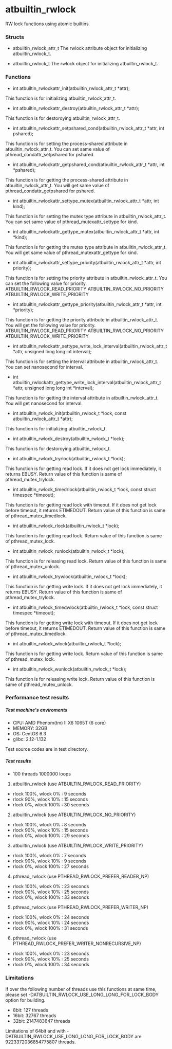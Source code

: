 atbuiltin_rwlock
================

RW lock functions using atomic builtins

### Structs ###

* atbuiltin_rwlock_attr_t
  The rwlock attribute object for initializing atbuiltin_rwlock_t.

* atbuiltin_rwlock_t
  The rwlock object for initializing atbuiltin_rwlock_t.

### Functions ###

* int atbuiltin_rwlockattr_init(atbuiltin_rwlock_attr_t *attr);

This function is for initializing atbuiltin_rwlock_attr_t.

* int atbuiltin_rwlockattr_destroy(atbuiltin_rwlock_attr_t *attr);

This function is for destoroying atbuiltin_rwlock_attr_t.

* int atbuiltin_rwlockattr_setpshared_cond(atbuiltin_rwlock_attr_t *attr, int pshared);

This function is for setting the process-shared attribute in atbuiltin_rwlock_attr_t. You can set same value of pthread_condattr_setpshared for pshared.

* int atbuiltin_rwlockattr_getpshared_cond(atbuiltin_rwlock_attr_t *attr, int *pshared);

This function is for getting the process-shared attribute in atbuiltin_rwlock_attr_t. You will get same value of pthread_condattr_getpshared for pshared.

* int atbuiltin_rwlockattr_settype_mutex(atbuiltin_rwlock_attr_t *attr, int kind);

This function is for setting the mutex type attribute in atbuiltin_rwlock_attr_t. You can set same value of pthread_mutexattr_settype for kind.

* int atbuiltin_rwlockattr_gettype_mutex(atbuiltin_rwlock_attr_t *attr, int *kind);

This function is for getting the mutex type attribute in atbuiltin_rwlock_attr_t. You will get same value of pthread_mutexattr_gettype for kind.

* int atbuiltin_rwlockattr_settype_priority(atbuiltin_rwlock_attr_t *attr, int priority);

This function is for setting the priority attribute in atbuiltin_rwlock_attr_t. You can set the following value for priority.
ATBUILTIN_RWLOCK_READ_PRIORITY
ATBUILTIN_RWLOCK_NO_PRIORITY
ATBUILTIN_RWLOCK_WRITE_PRIORITY

* int atbuiltin_rwlockattr_gettype_priority(atbuiltin_rwlock_attr_t *attr, int *priority);

This function is for getting the priority attribute in atbuiltin_rwlock_attr_t. You will get the following value for priority.
ATBUILTIN_RWLOCK_READ_PRIORITY
ATBUILTIN_RWLOCK_NO_PRIORITY
ATBUILTIN_RWLOCK_WRITE_PRIORITY

* int atbuiltin_rwlockattr_settype_write_lock_interval(atbuiltin_rwlock_attr_t *attr, unsigned long long int interval);

This function is for setting the interval attribute in atbuiltin_rwlock_attr_t. You can set nanosecond for interval.

* int atbuiltin_rwlockattr_gettype_write_lock_interval(atbuiltin_rwlock_attr_t *attr, unsigned long long int *interval);

This function is for getting the interval attribute in atbuiltin_rwlock_attr_t. You will get nanosecond for interval.

* int atbuiltin_rwlock_init(atbuiltin_rwlock_t *lock, const atbuiltin_rwlock_attr_t *attr);

This function is for initializing atbuiltin_rwlock_t.

* int atbuiltin_rwlock_destroy(atbuiltin_rwlock_t *lock);

This function is for destoroying atbuiltin_rwlock_t.

* int atbuiltin_rwlock_tryrlock(atbuiltin_rwlock_t *lock);

This function is for getting read lock. If it does not get lock immediately, it returns EBUSY. Return value of this function is same of pthread_mutex_trylock.

* int atbuiltin_rwlock_timedrlock(atbuiltin_rwlock_t *lock, const struct timespec *timeout);

This function is for getting read lock with timeout. If it does not get lock before timeout, it returns ETIMEDOUT. Return value of this function is same of pthread_mutex_timedlock.

* int atbuiltin_rwlock_rlock(atbuiltin_rwlock_t *lock);

This function is for getting read lock. Return value of this function is same of pthread_mutex_lock.

* int atbuiltin_rwlock_runlock(atbuiltin_rwlock_t *lock);

This function is for releasing read lock. Return value of this function is same of pthread_mutex_unlock.

* int atbuiltin_rwlock_trywlock(atbuiltin_rwlock_t *lock);

This function is for getting write lock. If it does not get lock immediately, it returns EBUSY. Return value of this function is same of pthread_mutex_trylock.

* int atbuiltin_rwlock_timedwlock(atbuiltin_rwlock_t *lock, const struct timespec *timeout);

This function is for getting write lock with timeout. If it does not get lock before timeout, it returns ETIMEDOUT. Return value of this function is same of pthread_mutex_timedlock.

* int atbuiltin_rwlock_wlock(atbuiltin_rwlock_t *lock);

This function is for getting write lock. Return value of this function is same of pthread_mutex_lock.

* int atbuiltin_rwlock_wunlock(atbuiltin_rwlock_t *lock);

This function is for releasing write lock. Return value of this function is same of pthread_mutex_unlock.

### Performance test results ###
##### Test machine's enviroments #####
* CPU: AMD Phenom(tm) II X6 1065T (6 core)
* MEMORY: 32GB
* OS: CentOS 6.3
* glibc: 2.12-1.132

Test source codes are in test directory.
##### Test results #####
* 100 threads 1000000 loops

1. atbuiltin_rwlock (use ATBUILTIN_RWLOCK_READ_PRIORITY)
  * rlock 100%, wlock   0% :  9 seconds
  * rlock  90%, wlock  10% : 15 seconds
  * rlock   0%, wlock 100% : 30 seconds

2. atbuiltin_rwlock (use ATBUILTIN_RWLOCK_NO_PRIORITY)
  * rlock 100%, wlock   0% :  8 seconds
  * rlock  90%, wlock  10% : 15 seconds
  * rlock   0%, wlock 100% : 29 seconds

3. atbuiltin_rwlock (use ATBUILTIN_RWLOCK_WRITE_PRIORITY)
  * rlock 100%, wlock   0% :  7 seconds
  * rlock  90%, wlock  10% :  9 seconds
  * rlock   0%, wlock 100% : 27 seconds

4. pthread_rwlock (use PTHREAD_RWLOCK_PREFER_READER_NP)
  * rlock 100%, wlock   0% : 23 seconds
  * rlock  90%, wlock  10% : 25 seconds
  * rlock   0%, wlock 100% : 33 seconds

5. pthread_rwlock (use PTHREAD_RWLOCK_PREFER_WRITER_NP)
  * rlock 100%, wlock   0% : 24 seconds
  * rlock  90%, wlock  10% : 24 seconds
  * rlock   0%, wlock 100% : 31 seconds

6. pthread_rwlock (use PTHREAD_RWLOCK_PREFER_WRITER_NONRECURSIVE_NP)
  * rlock 100%, wlock   0% : 23 seconds
  * rlock  90%, wlock  10% : 25 seconds
  * rlock   0%, wlock 100% : 34 seconds

### Limitations ###
If over the following number of threads use this functions at same time, please set -DATBUILTIN_RWLOCK_USE_LONG_LONG_FOR_LOCK_BODY option for building.
* 8bit: 127 threads
* 16bit: 32767 threads
* 32bit: 2147483647 threads

Limitations of 64bit and with -DATBUILTIN_RWLOCK_USE_LONG_LONG_FOR_LOCK_BODY are 9223372036854775807 threads.
